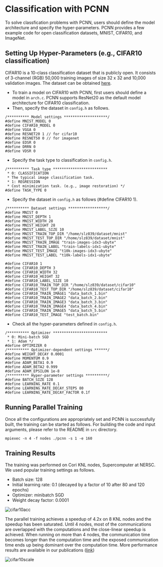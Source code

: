 # Classification with PCNN
To solve classfication problems with PCNN, users should define the model architecture and specify the hyper-parameters.
PCNN provides a few example code for open classification datasets, MNIST, CIFAR10, and ImageNet. 

## Setting Up Hyper-Parameters (e.g., CIFAR10 classification)
CIFAR10 is a 10-class classification dataset that is publicly open.
It consists of 3-channel (RGB) 50,000 training images of size 32 x 32 and 10,000 validation images.
The dataset can be obtained [here](https://www.cs.toronto.edu/~kriz/cifar.html).

* To train a model on CIFAR10 with PCNN, first users should define a model in `arch.c`. PCNN supports ResNet20 as the default model architecture for CIFAR10 classification.
* Then, specify the dataset in `config.h` as follows.
```
/********** Model settings ********************/
#define MNIST_MODEL 0
#define CIFAR10_MODEL 0
#define VGGA 0
#define RESNET20 1 // for cifar10
#define RESNET50 0 // for imagenet
#define EDSR 0
#define DRRN 0
#define VDSR 0
```

* Specify the task type to classification in `config.h`.
```
/********** Task type *************************
 * 0: CLASSIFICATION
 * The typical image classification task.
 * 1: REGRESSION
 * Cost minimization task. (e.g., image restoration) */
#define TASK_TYPE 0
```

* Specify the dataset in `config.h` as follows (#define CIFAR10 1).
```
/********** Dataset settings ******************/
#define MNIST 0
#define MNIST_DEPTH 1
#define MNIST_WIDTH 28
#define MNIST_HEIGHT 28
#define MNIST_LABEL_SIZE 10
#define MNIST_TRAIN_TOP_DIR "/home/slz839/dataset/mnist"
#define MNIST_TEST_TOP_DIR "/home/slz839/dataset/mnist"
#define MNIST_TRAIN_IMAGE "train-images-idx3-ubyte"
#define MNIST_TRAIN_LABEL "train-labels-idx1-ubyte"
#define MNIST_TEST_IMAGE "t10k-images-idx3-ubyte"
#define MNIST_TEST_LABEL "t10k-labels-idx1-ubyte"

#define CIFAR10 1
#define CIFAR10_DEPTH 3
#define CIFAR10_WIDTH 32
#define CIFAR10_HEIGHT 32
#define CIFAR10_LABEL_SIZE 10
#define CIFAR10_TRAIN_TOP_DIR "/home/slz839/dataset/cifar10"
#define CIFAR10_TEST_TOP_DIR "/home/slz839/dataset/cifar10"
#define CIFAR10_TRAIN_IMAGE1 "data_batch_1.bin"
#define CIFAR10_TRAIN_IMAGE2 "data_batch_2.bin"
#define CIFAR10_TRAIN_IMAGE3 "data_batch_3.bin"
#define CIFAR10_TRAIN_IMAGE4 "data_batch_4.bin"
#define CIFAR10_TRAIN_IMAGE5 "data_batch_5.bin"
#define CIFAR10_TEST_IMAGE "test_batch.bin"
```

* Check all the hyper-parameters defined in `config.h`.
```
/********** Optimizer *************************
 * 0: Mini-batch SGD
 * 1: Adam */
#define OPTIMIZER 0
/********** Optimizer-dependent settings ******/
#define WEIGHT_DECAY 0.0001
#define MOMENTUM 0.9
#define ADAM_BETA1 0.9
#define ADAM_BETA2 0.999
#define ADAM_EPSILON 1e-8
/********** Hyper-parameter settings **********/
#define BATCH_SIZE 128
#define LEARNING_RATE 0.1
#define LEARNING_RATE_DECAY_STEPS 80
#define LEARNING_RATE_DECAY_FACTOR 0.1f
```

## Running Parallel Training
Once all the configurations are appropriately set and PCNN is successfully built, the training can be started as follows.
For building the code and input arguments, please refer to the README in `src` directory.
```
mpiexec -n 4 -f nodes ./pcnn -s 1 -e 160
```

## Training Results
The training was performed on Cori KNL nodes, Supercomputer at NERSC.
We used popular training settings as follows.
+ Batch size: 128
+ Initial learning rate: 0.1 (decayed by a factor of 10 after 80 and 120 epochs)
+ Optimizer: minibatch SGD
+ Weight decay factor: 0.0001

![cifar10acc](https://github.com/swblaster/pcnn/blob/master/examples/classification/cifar10_acc.jpg)

The parallel training achieves a speedup of 4.2x on 8 KNL nodes and the speedup has been saturated.
Until 4 nodes, most of the communications are overlapped with the computations and the close-linear speedup is achieved.
When running on more than 4 nodes, the communication time becomes longer than the computation time and the exposed communication time ends up being dominant over the computation time.
More performance results are available in our publications ([link](http://cucis.eecs.northwestern.edu/publications/pdf/LAB18.pdf))

![cifar10scale](https://github.com/swblaster/pcnn/blob/master/examples/classification/cifar10_scale.jpg)
